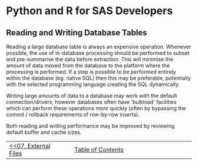 # Python and R for SAS Developers

## Reading and Writing Database Tables

Reading a large database table is always an expensive operation.  Whenever possible, the use of in-database
processing should be performed to subset and pre-summarise the data before extraction.  This will minimise
the amount of data moved from the database to the platform where the processing is performed.  If a step is
possible to be performed entirely within the database (eg: native SQL) then this may be preferable, potentially
with the selected programming language creating the SQL dynamically.

Writing large amounts of data to a database may work with the default connection/drivers, however databases often
have 'bulkload' facilities which can perform these operations more quickly (often by bypassing the commit / rollback
requirements of row-by-row inserts).

Both reading and writing performance may be improved by reviewing default buffer and cache sizes.


<table width="100%">
  <tr>
    <td width="33%" align="left"><a href="07_ExternalFiles.md">&lt;&lt;07. External Files</a></td>
    <td width="34%" align="center"><a href="00_TOC.md">Table of Contents</a></td>
    <td width="33%" align="right"></td>
  </tr>
</table>